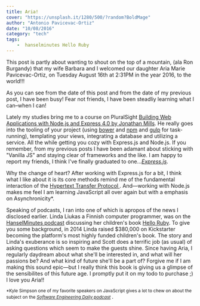 ```yaml
---
title: Aria!
cover: "https://unsplash.it/1280/500/?random?BoldMage"
author: "Antonio Pavicevac-Ortiz"
date: "10/08/2016"
category: "tech"
tags:
    -  hanselminutes Hello Ruby
---
```



This post is partly about wanting to shout on the top of a mountain, (ala Ron Burgandy) that my wife Barbara and I welcomed our daughter Aria Marie Pavicevac-Ortiz, on Tuesday August 16th at 2:31PM in the year 2016, to the world!!!

<!--more-->

As you can see from the date of this post and from the date of my previous post, I have been busy! Fear not friends, I have been steadliy learning what I can–when I can!

Lately my studies bring me to a course on PluralSight [Building Web Applications with Node.js and Express 4.0 by Jonathan Mills](https://www.pluralsight.com/courses/nodejs-express-web-applications). He really goes into the tooling of your project (using [bower](https://bower.io/) and [npm](https://www.npmjs.com/) and [gulp](http://gulpjs.com/) for task-running), templating your views, integrating a database and utilizing a service. All the while getting you cozy with Express.js and Node.js. If you remember, from my previous posts I have been adamant about sticking with "Vanilla JS" and staying clear of frameworks and the like. I am happy to report my friends, I think I've finally graduated to one...[<i>Express.js</i>](http://expressjs.com/).

Why the change of heart? After working with Express.js for a bit, I think what I like about it is its core methods remind me of the fundamental interaction of the [Hypertext Transfer Protocol
](https://en.wikipedia.org/wiki/Hypertext_Transfer_Protocol). And—working with Node.js makes me feel I am learning JavaScript all over again but with a emphasis on Asynchronicity*.

Speaking of podcasts, I ran into one of which is apropos of the news I disclosed earlier. Linda Liukas a Finnish computer programmer, was on the [HanselMinutes podcast](http://hanselminutes.com/547/hello-ruby-with-linda-liukas) discussing her children's book [Hello Ruby](http://www.helloruby.com).
To give you some background, in 2014 Linda raised $380,000 on Kickstarter becoming the platform's most highly funded children's book. The story and Linda's exuberance is so inspiring and Scott does a terrific job (as usual) of asking questions which seem to make the guests shine. Since having Aria, I regularly daydream about what she'll be interested in, and what will her passions be? And what kind of future she'll be a part of? Forgive me if I am making this sound epic—but I really think this book is giving us a glimpse of the sensibilites of this future age. I promptly put it on my todo to purchase ;) I love you Aria!!


<small>*Kyle Simpson one of my favorite speakers on JavaScript gives a lot to chew on about the subject on the <i>[Software Engineering Daily podcast](http://softwareengineeringdaily.com/2016/06/12/2610/)</i> </small>.



